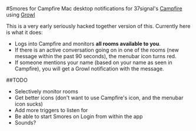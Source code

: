 #Smores for Campfire
Mac desktop notifications for 37signal's [Campfire](http://www.campfirenow.com) using [Growl](http://www.growl.info)

This is a very early seriously hacked together version of this. Currently here is what it does:

- Logs into Campfire and monitors __all rooms available to you__.
- If there is an active conversation going on in one of the rooms (new message within the past 90 seconds), the menubar icon turns red.
- If someone mentions your name (based on your name as seen in Campfire), you will get a Growl notification with the message.


##TODO

- Selectively monitor rooms
- Get better icons (don't want to use Campfire's icon, and the menubar icon sucks)
- Add more triggers to listen for
- Be able to start Smores on Login from within the app
- Sounds?